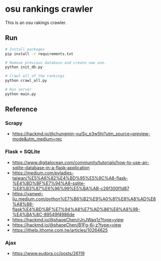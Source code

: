 # osu rankings crawler

This is an osu rakings crawler.




## Run


```bash
# Install packages 
pip install -r requirements.txt

# Remove previous database and create new one.
python init_db.py

# Crawl all of the rankings
python crawl_all.py

# Run server
python main.py
```



## Reference

### Scrapy
* https://hackmd.io/@chungmin-yu/Sy_e3w5hi?utm_source=preview-mode&utm_medium=rec

### Flask + SQLite
* https://www.digitalocean.com/community/tutorials/how-to-use-an-sqlite-database-in-a-flask-application
* https://medium.com/pyladies-taiwan/%E5%A6%82%E4%BD%95%E5%9C%A8-flask-%E4%BD%BF%E7%94%A8-sqlite-%E8%B3%87%E6%96%99%E5%BA%AB-c26f300f1d87
* https://yanwei-liu.medium.com/python%E7%B6%B2%E9%A0%81%E8%A8%AD%E8%A8%88-flask%E4%BD%BF%E7%94%A8%E7%AD%86%E8%A8%98-%E4%BA%8C-89549f4986de
* https://hackmd.io/@shaoeChen/rJnJWaq1z?type=view
* https://hackmd.io/@shaoeChen/B1Fg-6j-z?type=view
* https://ithelp.ithome.com.tw/articles/10264625

### Ajax
* https://www.eudora.cc/posts/26119
